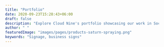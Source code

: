 ```yaml
---
title: "Portfolio"
date: 2020-09-23T15:28:43+06:00
draft: false
description: "Explore Cloud Nine's portfolio showcasing our work in Social Media Marketing, Website Development, Logo Design, Branding, PPC & Google Ads, and Product Photography."
author: " "
featuredImage: "images/pages/products-saturn-spraying.png"
keywords: "Signage, business signs"
---
```

